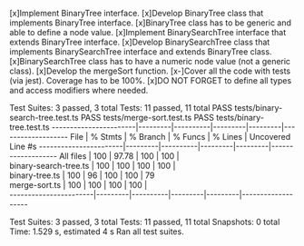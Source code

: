 [x]Implement BinaryTree interface.
[x]Develop BinaryTree class that implements BinaryTree interface.
[x]BinaryTree class has to be generic and able to define a node value.
[x]Implement BinarySearchTree interface that extends BinaryTree interface.
[x]Develop BinarySearchTree class that implements BinarySearchTree interface and extends BinaryTree class.
[x]BinarySearchTree class has to have a numeric node value (not a generic class).
[x]Develop the mergeSort function.
[x-]Cover all the code with tests (via jest). Coverage has to be 100%.
[x]DO NOT FORGET to define all types and access modifiers where needed.

Test Suites: 3 passed, 3 total
Tests:       11 passed, 11 total
 PASS  tests/binary-search-tree.test.ts
 PASS  tests/merge-sort.test.ts
 PASS  tests/binary-tree.test.ts
-----------------------|---------|----------|---------|---------|-------------------
File                   | % Stmts | % Branch | % Funcs | % Lines | Uncovered Line #s 
-----------------------|---------|----------|---------|---------|-------------------
All files              |     100 |    97.78 |     100 |     100 |                   
 binary-search-tree.ts |     100 |      100 |     100 |     100 |                   
 binary-tree.ts        |     100 |       96 |     100 |     100 | 79                
 merge-sort.ts         |     100 |      100 |     100 |     100 |                   
-----------------------|---------|----------|---------|---------|-------------------

Test Suites: 3 passed, 3 total
Tests:       11 passed, 11 total
Snapshots:   0 total
Time:        1.529 s, estimated 4 s
Ran all test suites.